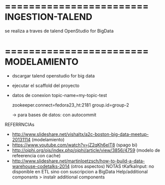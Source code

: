 ========================
INGESTION-TALEND
========================
 se realiza a traves de talend OpenStudio for BigData
 
 
 
========================
MODELAMIENTO
========================
 
- dscargar talend openstudio for big data
- ejecutar el scaffold del proyecto

- datos de conexion
	topic-name=my-topic-test

	zookeeper.connect=fedora23_ht:2181
	group.id=group-2

	-> para bases de datos: con autocommit


REFERRNCIAs
- http://www.slideshare.net/vishaltx/a2c-boston-big-data-meetup-20131114 (modelamiento)
- https://www.youtube.com/watch?v=jZ2qKh6eIT8 (spago bi)
- http://ojphi.org/ojs/index.php/ojphi/article/view/3856/4759 (modelo de refeerencia con cache)
- http://www.slideshare.net/martinloetzsch/how-to-build-a-data-warehouse-codetalks-2014 (otros aspectos)
NOTAS
tKafkaInput: no disponible en ETL sino con suscripcion a BigData
Help/additional componsnts > instalr additional components



